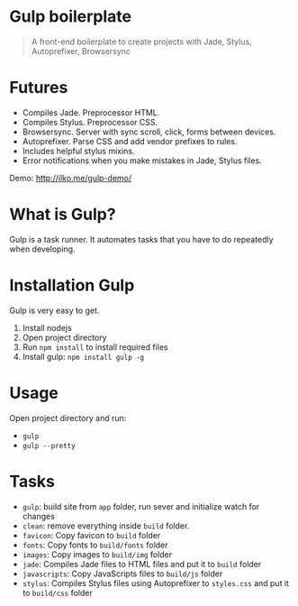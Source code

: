 # Gulp boilerplate
> A front-end boilerplate to create projects with Jade, Stylus, Autoprefixer, Browsersync


# Futures
- Compiles Jade. Preprocessor HTML.
- Compiles Stylus. Preprocessor CSS.
- Browsersync. Server with sync scroll, click, forms between devices.
- Autoprefixer. Parse CSS and add vendor prefixes to rules.
- Includes helpful stylus mixins.
- Error notifications when you make mistakes in Jade, Stylus files.

Demo: http://ilko.me/gulp-demo/


# What is Gulp?
Gulp is a task runner. It automates tasks that you have to do repeatedly when developing.


# Installation Gulp
Gulp is very easy to get.

1. Install nodejs
2. Open project directory
3. Run `npm install` to install required files
4. Install gulp: `npm install gulp -g`


# Usage
Open project directory and run:
- `gulp`
- `gulp --pretty`


# Tasks
- `gulp`: build site from `app` folder, run sever and initialize watch for changes
- `clean`: remove everything inside `build` folder.
- `favicon`: Copy favicon to `build` folder
- `fonts`: Copy fonts to `build/fonts` folder
- `images`: Copy images to `build/img` folder
- `jade`: Compiles Jade files to HTML files and put it to `build` folder
- `javascripts`: Copy JavaScripts files to `build/js` folder
- `stylus`: Compiles Stylus files using Autoprefixer to `styles.css` and put it to `build/css` folder
